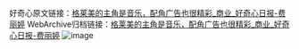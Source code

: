 好奇心原文链接：[格莱美的主角是音乐，配角广告也很精彩_商业_好奇心日报-费丽婷](https://www.qdaily.com/articles/6087.html)
WebArchive归档链接：[格莱美的主角是音乐，配角广告也很精彩_商业_好奇心日报-费丽婷](http://web.archive.org/web/20190623165902/https://www.qdaily.com/articles/6087.html)
![image](http://ww3.sinaimg.cn/large/007d5XDply1g3w9jp1ka0j30u04pw4qp)